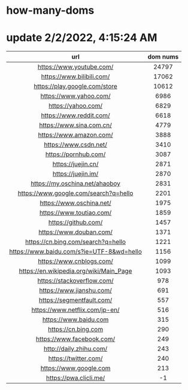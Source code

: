 # how-many-doms

# update 2/2/2022, 4:15:24 AM

url | dom nums
:-: | :-:
https://www.youtube.com/ | 24797
https://www.bilibili.com/ | 17062
https://play.google.com/store | 10612
https://www.yahoo.com/ | 6986
https://yahoo.com/ | 6829
https://www.reddit.com/ | 6618
https://www.sina.com.cn/ | 4779
https://www.amazon.com/ | 3888
https://www.csdn.net/ | 3410
https://pornhub.com/ | 3087
https://juejin.cn/ | 2871
https://juejin.im/ | 2870
https://my.oschina.net/ahaoboy | 2831
https://www.google.com/search?q=hello | 2201
https://www.oschina.net/ | 1975
https://www.toutiao.com/ | 1859
https://github.com/ | 1457
https://www.douban.com/ | 1371
https://cn.bing.com/search?q=hello | 1221
https://www.baidu.com/s?ie=UTF-8&wd=hello | 1156
https://www.cnblogs.com/ | 1099
https://en.wikipedia.org/wiki/Main_Page | 1093
https://stackoverflow.com/ | 978
https://www.jianshu.com/ | 691
https://segmentfault.com/ | 557
https://www.netflix.com/jp-en/ | 516
https://www.baidu.com | 315
https://cn.bing.com | 290
https://www.facebook.com/ | 249
http://daily.zhihu.com/ | 243
https://twitter.com/ | 240
https://www.google.com | 213
https://pwa.clicli.me/ | -1
